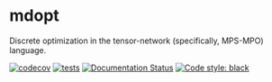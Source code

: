 # mdopt
Discrete optimization in the tensor-network (specifically, MPS-MPO) language.

[![codecov](https://codecov.io/gh/quicophy/mdopt/branch/main/graph/badge.svg?token=4G7VWYX0S2)](https://codecov.io/gh/quicophy/mdopt)
[![tests](https://github.com/quicophy/mdopt/actions/workflows/tests.yml/badge.svg)](https://github.com/quicophy/mdopt/actions/workflows/tests.yml)
[![Documentation Status](https://readthedocs.org/projects/mdopt/badge/?version=latest)](https://mdopt.readthedocs.io/en/latest/?badge=latest)
[![Code style: black](https://img.shields.io/badge/code%20style-black-000000.svg)](https://github.com/psf/black)
